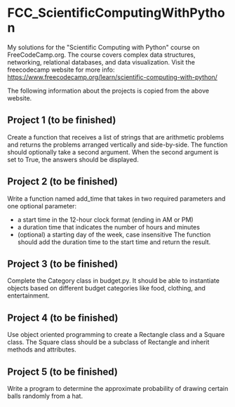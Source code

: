 # FCC_ScientificComputingWithPython
 My solutions for the "Scientific Computing with Python" course on FreeCodeCamp.org. The course covers complex data structures, networking, relational databases, and data visualization. Visit the freecodecamp website for more info: https://www.freecodecamp.org/learn/scientific-computing-with-python/

The following information about the projects is copied from the above website.

## Project 1 (to be finished)
Create a function that receives a list of strings that are arithmetic problems and returns the problems arranged vertically and side-by-side. The function should optionally take a second argument. When the second argument is set to True, the answers should be displayed.

## Project 2 (to be finished)
Write a function named add_time that takes in two required parameters and one optional parameter:
- a start time in the 12-hour clock format (ending in AM or PM)
- a duration time that indicates the number of hours and minutes
- (optional) a starting day of the week, case insensitive
The function should add the duration time to the start time and return the result.

## Project 3 (to be finished)
Complete the Category class in budget.py. It should be able to instantiate objects based on different budget categories like food, clothing, and entertainment.

## Project 4 (to be finished)
Use object oriented programming to create a Rectangle class and a Square class. The Square class should be a subclass of Rectangle and inherit methods and attributes.

## Project 5 (to be finished)
Write a program to determine the approximate probability of drawing certain balls randomly from a hat.
